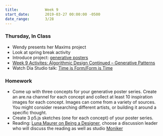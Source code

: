 ```yaml
---
title:            Week 9
start_date:       2019-03-27 00:00:00 -0500
date_range:       3/28
---
```


### Thursday, In Class

- Wendy presents her Maxims project
- Look at spring break activity
- Introduce project: [generative posters](../projects/generative-poster)
- [Week 9 Activites: Algorithmic Design Continued – Generative Patterns](https://paper.dropbox.com/doc/Week-9-Algorithmic-Design-Continued--AaIuOF5huMpzQgCIFiT36phdAQ-M5baUM1FjdTWlusHHpbxx)
- Watch Dia Studio talk: [Time is Form/Form is Time](https://www.youtube.com/watch?v=jOWa8SNNmyA)

### Homework
- Come up with three concepts for your generative poster series. Create an are.na channel for each concept and collect at least 10 inspiration images for each concept. Images can come from a variety of sources. You might consider researching different artists, or building it around a specific thought.
- Create 3 p5.js sketches (one for each concept) of your poster series.
- Reading: [Luna Maurer on Being a Designer](https://thecreativeindependent.com/people/luna-maurer-on-being-a-designer/), choose a discussion leader who will discuss the reading as well as studio [Moniker](https://www.studiomoniker.com/)
